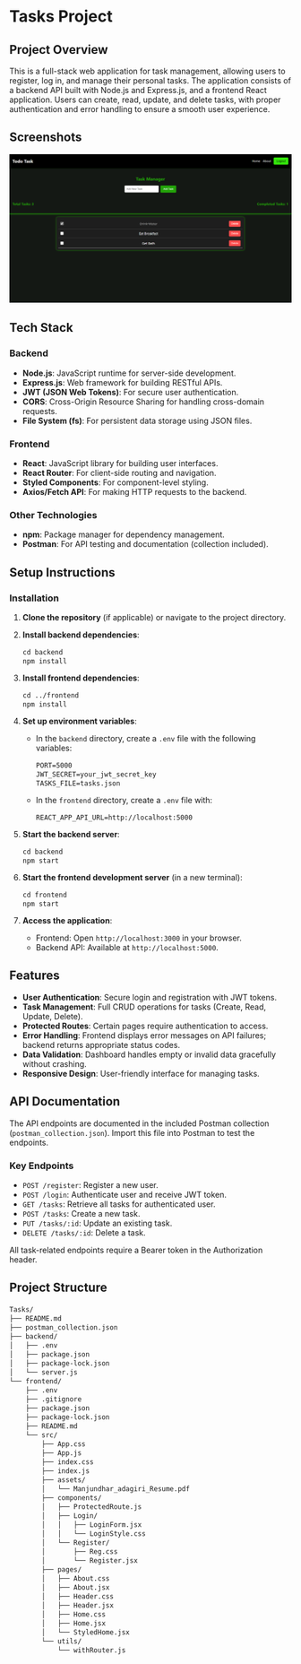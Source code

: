 # Tasks Project

## Project Overview

This is a full-stack web application for task management, allowing users to register, log in, and manage their personal tasks. The application consists of a backend API built with Node.js and Express.js, and a frontend React application. Users can create, read, update, and delete tasks, with proper authentication and error handling to ensure a smooth user experience.

## Screenshots

![App Screenshot](screenshots/app.png)

## Tech Stack

### Backend
- **Node.js**: JavaScript runtime for server-side development.
- **Express.js**: Web framework for building RESTful APIs.
- **JWT (JSON Web Tokens)**: For secure user authentication.
- **CORS**: Cross-Origin Resource Sharing for handling cross-domain requests.
- **File System (fs)**: For persistent data storage using JSON files.

### Frontend
- **React**: JavaScript library for building user interfaces.
- **React Router**: For client-side routing and navigation.
- **Styled Components**: For component-level styling.
- **Axios/Fetch API**: For making HTTP requests to the backend.

### Other Technologies
- **npm**: Package manager for dependency management.
- **Postman**: For API testing and documentation (collection included).

## Setup Instructions

### Installation

1. **Clone the repository** (if applicable) or navigate to the project directory.

2. **Install backend dependencies**:
   ```
   cd backend
   npm install
   ```

3. **Install frontend dependencies**:
   ```
   cd ../frontend
   npm install
   ```

4. **Set up environment variables**:
   - In the `backend` directory, create a `.env` file with the following variables:
     ```
     PORT=5000
     JWT_SECRET=your_jwt_secret_key
     TASKS_FILE=tasks.json
     ```
   - In the `frontend` directory, create a `.env` file with:
     ```
     REACT_APP_API_URL=http://localhost:5000
     ```

5. **Start the backend server**:
   ```
   cd backend
   npm start
   ```

6. **Start the frontend development server** (in a new terminal):
   ```
   cd frontend
   npm start
   ```

7. **Access the application**:
   - Frontend: Open `http://localhost:3000` in your browser.
   - Backend API: Available at `http://localhost:5000`.

## Features

- **User Authentication**: Secure login and registration with JWT tokens.
- **Task Management**: Full CRUD operations for tasks (Create, Read, Update, Delete).
- **Protected Routes**: Certain pages require authentication to access.
- **Error Handling**: Frontend displays error messages on API failures; backend returns appropriate status codes.
- **Data Validation**: Dashboard handles empty or invalid data gracefully without crashing.
- **Responsive Design**: User-friendly interface for managing tasks.

## API Documentation

The API endpoints are documented in the included Postman collection (`postman_collection.json`). Import this file into Postman to test the endpoints.

### Key Endpoints
- `POST /register`: Register a new user.
- `POST /login`: Authenticate user and receive JWT token.
- `GET /tasks`: Retrieve all tasks for authenticated user.
- `POST /tasks`: Create a new task.
- `PUT /tasks/:id`: Update an existing task.
- `DELETE /tasks/:id`: Delete a task.

All task-related endpoints require a Bearer token in the Authorization header.

## Project Structure

```
Tasks/
├── README.md
├── postman_collection.json
├── backend/
│   ├── .env
│   ├── package.json
│   ├── package-lock.json
│   └── server.js
└── frontend/
    ├── .env
    ├── .gitignore
    ├── package.json
    ├── package-lock.json
    ├── README.md
    └── src/
        ├── App.css
        ├── App.js
        ├── index.css
        ├── index.js
        ├── assets/
        │   └── Manjundhar_adagiri_Resume.pdf
        ├── components/
        │   ├── ProtectedRoute.js
        │   ├── Login/
        │   │   ├── LoginForm.jsx
        │   │   └── LoginStyle.css
        │   └── Register/
        │       ├── Reg.css
        │       └── Register.jsx
        ├── pages/
        │   ├── About.css
        │   ├── About.jsx
        │   ├── Header.css
        │   ├── Header.jsx
        │   ├── Home.css
        │   ├── Home.jsx
        │   └── StyledHome.jsx
        └── utils/
            └── withRouter.js
```
